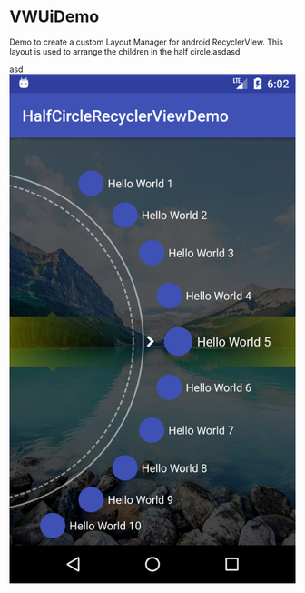 # VWUiDemo
Demo to create a custom Layout Manager for android RecyclerVIew. 
This layout is used to arrange the children in the half circle.asdasd

asd
![alt text](screenshot/Screenshot_1499430852.png "Final Screen shot of the application")
